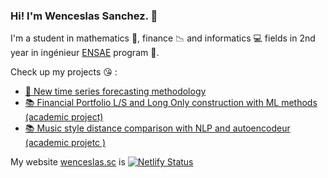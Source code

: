 ### Hi! I'm Wenceslas Sanchez. 👋

I'm a student in mathematics :100:, finance :chart_with_downwards_trend: and informatics :computer: fields in 2nd year in ingénieur [ENSAE](https://www.ensae.fr/) program :european_post_office:.

Check up my projects :kissing_heart: :
* [:microscope: New time series forecasting methodology](https://github.com/Orlogskapten/tsNostradamus)
* [:books: Financial Portfolio L/S and Long Only construction with ML methods (academic project)](https://github.com/Orlogskapten/machine_learning_portfolio)
* [:books: Music style distance comparison with NLP and autoencodeur (academic projetc )](https://github.com/Orlogskapten/lyricsAnalysis)


My website [wenceslas.sc](https://wenceslas.netlify.app/) is [![Netlify Status](https://api.netlify.com/api/v1/badges/cd93f2ba-112f-453c-b445-c5cd3ddb8cb5/deploy-status)](https://app.netlify.com/sites/wenceslas/deploys)